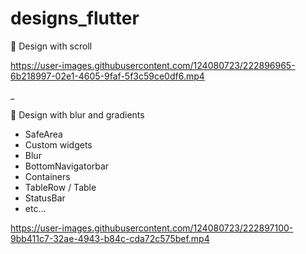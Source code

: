 # designs_flutter

💙 Design with scroll 

https://user-images.githubusercontent.com/124080723/222896965-6b218997-02e1-4605-9faf-5f3c59ce0df6.mp4      

_

💙 Design with blur and gradients 
- SafeArea
- Custom widgets
- Blur
- BottomNavigatorbar
- Containers
- TableRow / Table
- StatusBar
- etc...



https://user-images.githubusercontent.com/124080723/222897100-9bb411c7-32ae-4943-b84c-cda72c575bef.mp4
